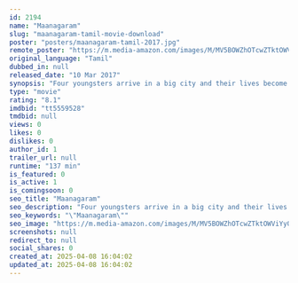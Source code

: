 ```yaml
---
id: 2194
name: "Maanagaram"
slug: "maanagaram-tamil-movie-download"
poster: "posters/maanagaram-tamil-2017.jpg"
remote_poster: "https://m.media-amazon.com/images/M/MV5BOWZhOTcwZTktOWViYy00ZmY3LWE5OTgtM2JlZDhhNzg2OTBiXkEyXkFqcGc@._V1_SX300.jpg"
original_language: "Tamil"
dubbed_in: null
released_date: "10 Mar 2017"
synopsis: "Four youngsters arrive in a big city and their lives become interlinked."
type: "movie"
rating: "8.1"
imdbid: "tt5559528"
tmdbid: null
views: 0
likes: 0
dislikes: 0
author_id: 1
trailer_url: null
runtime: "137 min"
is_featured: 0
is_active: 1
is_comingsoon: 0
seo_title: "Maanagaram"
seo_description: "Four youngsters arrive in a big city and their lives become interlinked."
seo_keywords: "\"Maanagaram\""
seo_image: "https://m.media-amazon.com/images/M/MV5BOWZhOTcwZTktOWViYy00ZmY3LWE5OTgtM2JlZDhhNzg2OTBiXkEyXkFqcGc@._V1_SX300.jpg"
screenshots: null
redirect_to: null
social_shares: 0
created_at: 2025-04-08 16:04:02
updated_at: 2025-04-08 16:04:02
---
```


